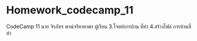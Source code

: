 # Homework_codecamp_11
CodeCamp 11
นาย จิรภัทร พจน์จริยายาพร ผู้เรียน
3.โจทย์การบ้าน ที่ทำ
4.สร้างไฟล์ การบ้านที่ทำ
